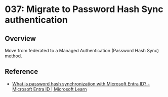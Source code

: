 # 037: Migrate to Password Hash Sync authentication

## Overview

Move from federated to a Managed Authentication (Password Hash Sync) method.

## Reference

* [What is password hash synchronization with Microsoft Entra ID? - Microsoft Entra ID | Microsoft Learn](https://learn.microsoft.com/en-us/entra/identity/hybrid/connect/whatis-phs)
